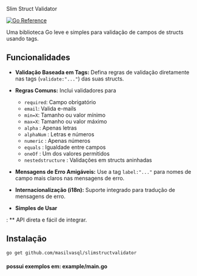 Slim Struct Validator

[![Go Reference](https://pkg.go.dev/badge/github.com/masilvasql/slimstructvalidator.svg)](https://pkg.go.dev/github.com/masilvasql/slimstructvalidator)

Uma biblioteca Go leve e simples para validação de campos de structs usando tags.

## Funcionalidades

*   **Validação Baseada em Tags:** Defina regras de validação diretamente nas tags (`validate:"..."`) das suas structs.
*   **Regras Comuns:** Inclui validadores para 
    * `required`: Campo obrigatório
    * `email`: Valida e-mails
    * `min=X`: Tamanho ou valor mínimo
    * `max=X`: Tamanho ou valor máximo
    * `alpha` : Apenas letras
    * `alphaNum` : Letras e números
    * `numeric` : Apenas números
    * `equals` : Igualdade entre campos
    * `oneOf` : Um dos valores permitidos
    * `nestedstructure` : Validações em structs aninhadas


*   **Mensagens de Erro Amigáveis:** Use a tag `label:"..."` para nomes de campo mais claros nas mensagens de erro.
*   **Internacionalização (i18n):** Suporte integrado para tradução de mensagens de erro.
*   **Simples de Usar**

: ** API direta e fácil de integrar.

## Instalação

```bash
go get github.com/masilvasql/slimstructvalidator
```

#### possui exemplos em: example/main.go